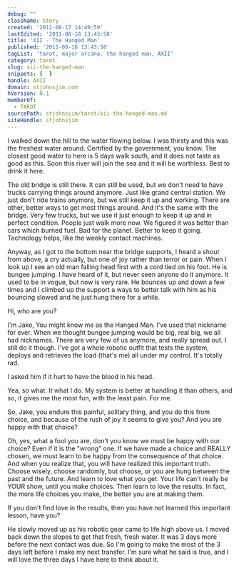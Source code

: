 ```yaml
---
debug: ""
className: Story
created: '2011-08-17 14:49:59'
lastEdited: '2011-08-18 13:43:58'
title: 'XII - The Hanged Man'
published: '2011-08-18 13:43:58'
tagList: 'tarot, major arcana, the hanged man, AXII'
category: tarot
slug: xii-the-hanged-man
snippets: {  }
handle: AXII
domain: stjohnsjim.com
hVersion: 0.1
memberOf:
  - TAROT
sourcePath: stjohnsjim/tarot/xii-the-hanged-man.md
siteHandle: stjohnsjim
---
```

I walked down the hill to the water flowing below. I was thirsty and this was the freshest water around. Certified by the government, you know. The closest good water to here is 5 days walk south, and it does not taste as good as this. Soon this river will join the sea and it will be worthless. Best to drink it here.

The old bridge is still there. It can still be used, but we don't need to have trucks carrying things around anymore. Just like grand central station. We just don't ride trains anymore, but we still keep it up and working. There are other, better ways to get most things around. And it's the same with the bridge. Very few trucks, but we use it just enough to keep it up and in perfect condition. People just walk more now. We figured it was better than cars which burned fuel. Bad for the planet. Better to keep it going. Technology helps, like the weekly contact machines.

Anyway, as I got to the bottom near the bridge supports, I heard a shout from above, a cry actually, but one of joy rather than terror or pain. When I look up I see an old man falling head first with a cord tied on his foot. He is bungee jumping. I have heard of it, but never seen anyone do it anymore. It used to be in vogue, but now is very rare. He bounces up and down a few times and I climbed up the support a ways to better talk with him as his bouncing slowed and he just hung there for a while.

Hi, who are you?

I'm Jake, You might know me as the Hanged Man. I've used that nickname for ever. When we thought bungee jumping would be big, real big, we all had nicknames. There are very few of us anymore, and really spread out. I still do it though. I've got a whole robotic outfit that tests the system, deploys and retrieves the load (that's me) all under my control. It's totally rad.

I asked him if it hurt to have the blood in his head.

Yea, so what. It what I do. My system is better at handling it than others, and so, it gives me the most fun, with the least pain. For me.

So, Jake, you endure this painful, solitary thing, and you do this from choice, and because of the rush of joy it seems to give you? And you are happy with that choice?

Oh, yes, what a fool you are, don't you know we must be happy with our choice? Even if it is the "wrong" one. If we have made a choice and REALLY chosen, we must learn to be happy from the consequence of that choice. And when you realize that, you will have realized this important truth. Choose wisely, choose randomly, but choose, or you are hung between the past and the future. And learn to love what you get. Your life can't really be YOUR show, until you make choices. Then learn to love the results. In fact, the more life choices you make, the better you are at making them.

If you don't find love in the results, then you have not learned this important lesson, have you?

He slowly moved up as his robotic gear came to life high above us. I moved back down the slopes to get that fresh, fresh water. It was 3 days more before the next contact was due. So I'm going to make the most of the 3 days left before I make my next transfer. I'm sure what he said is true, and I will love the three days I have here to think about it.

